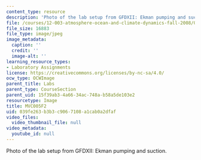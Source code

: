 ```yaml
---
content_type: resource
description: 'Photo of the lab setup from GFDXII: Ekman pumping and suction.'
file: /courses/12-003-atmosphere-ocean-and-climate-dynamics-fall-2008/039fe263b3b3c9067108a1cab0a2dfaf_MVC005F2.jpg
file_size: 16883
file_type: image/jpeg
image_metadata:
  caption: ''
  credit: ''
  image-alt: ''
learning_resource_types:
- Laboratory Assignments
license: https://creativecommons.org/licenses/by-nc-sa/4.0/
ocw_type: OCWImage
parent_title: Labs
parent_type: CourseSection
parent_uid: 15f39ab3-4a66-34ac-748a-b58a5de103e2
resourcetype: Image
title: MVC005F2
uid: 039fe263-b3b3-c906-7108-a1cab0a2dfaf
video_files:
  video_thumbnail_file: null
video_metadata:
  youtube_id: null
---
```

Photo of the lab setup from GFDXII: Ekman pumping and suction.